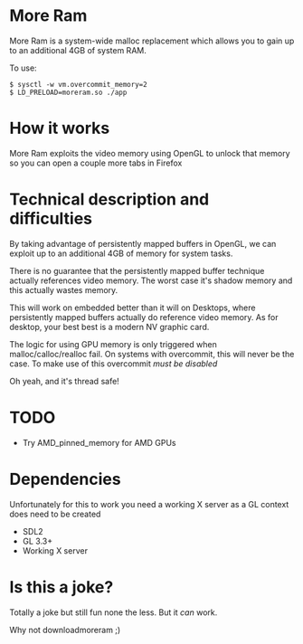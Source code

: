 # More Ram

More Ram is a system-wide malloc replacement which allows you to gain up
to an additional 4GB of system RAM.

To use:
```
$ sysctl -w vm.overcommit_memory=2
$ LD_PRELOAD=moreram.so ./app
```

# How it works

More Ram exploits the video memory using OpenGL to unlock that memory so
you can open a couple more tabs in Firefox

# Technical description and difficulties

By taking advantage of persistently mapped buffers in OpenGL, we can exploit
up to an additional 4GB of memory for system tasks.

There is no guarantee that the persistently mapped buffer technique actually
references video memory. The worst case it's shadow memory and this actually
wastes memory.

This will work on embedded better than it will on Desktops, where persistently
mapped buffers actually do reference video memory. As for desktop, your best
best is a modern NV graphic card.

The logic for using GPU memory is only triggered when malloc/calloc/realloc
fail. On systems with overcommit, this will never be the case. To make
use of this overcommit *must be disabled*

Oh yeah, and it's thread safe!

# TODO

* Try AMD_pinned_memory for AMD GPUs

# Dependencies
Unfortunately for this to work you need a working X server as a GL context
does need to be created

* SDL2
* GL 3.3+
* Working X server

# Is this a joke?

Totally a joke but still fun none the less. But it *can* work.

Why not downloadmoreram ;)

